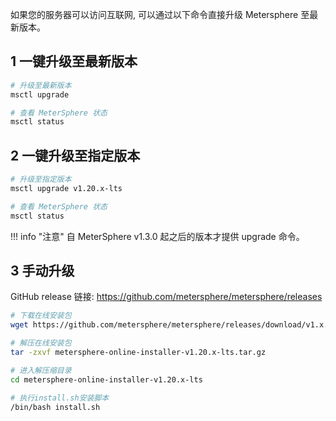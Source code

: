 
如果您的服务器可以访问互联网, 可以通过以下命令直接升级 Metersphere 至最新版本。

## 1 一键升级至最新版本
```sh
# 升级至最新版本
msctl upgrade

# 查看 MeterSphere 状态
msctl status
```

## 2 一键升级至指定版本
```sh
# 升级至指定版本
msctl upgrade v1.20.x-lts

# 查看 MeterSphere 状态
msctl status
```

!!! info "注意"
    自 MeterSphere v1.3.0 起之后的版本才提供 upgrade 命令。

## 3 手动升级
GitHub release 链接: https://github.com/metersphere/metersphere/releases
```sh
# 下载在线安装包
wget https://github.com/metersphere/metersphere/releases/download/v1.x.y/metersphere-online-installer-v1.20.x-lts.tar.gz

# 解压在线安装包
tar -zxvf metersphere-online-installer-v1.20.x-lts.tar.gz

# 进入解压缩目录
cd metersphere-online-installer-v1.20.x-lts

# 执行install.sh安装脚本
/bin/bash install.sh
```
